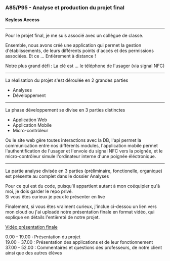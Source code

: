 <h3>A85/P95 - Analyse et production du projet final</h3>
<h4>Keyless Access</h4>
<hr>

Pour le projet final, je me suis associé avec un collègue de classe. <br>

Ensemble, nous avons créé une application qui permet la gestion d'établissements, de leurs différents points d'accès et des permissions associées. Et ce ... Entièrement à distance !<br>  

Notre plus grand défi : La clé est ... le téléphone de l'usager (via signal NFC)<br>

<hr>

La réalisation du projet s'est déroulée en 2 grandes parties
<ul>
    <li>Analyses</li>
    <li>Développement</li>
</ul>

<hr>

La phase développement se divise en 3 parties distinctes
<ul>
    <li>Application Web</li>
    <li>Application Mobile</li>
    <li>Micro-contrôleur</li>
</ul>
Ou le site web gère toutes interactions avec la DB, l'api permet la communication entre nos différents modules, l'application mobile permet l'authentification de l'usager et l'envoie du signal NFC vers la poignée, et le micro-contrôleur simule l'ordinateur interne d'une poignée éléctronique.

<hr>

La partie analyse divisée en 3 parties (préliminaire, fonctionelle, organique) est présente au complet dans le dossier Analyses <br>

Pour ce qui est du code, puisqu'il appartient autant à mon coéquipier qu'à moi, je dois garder le repo privé. <br>
Si vous êtes curieux je peux le présenter en live <br> 

Finalement, si vous êtes vraiment curieux, j'inclue ci-dessou un lien vers mon cloud ou j'ai uploadé notre présentation finale en format vidéo, qui explique en détails l'entièreté de notre projet. <br>

<a href="https://drive.google.com/drive/folders/1lCH-bVsEPoWix0t3zDL6JuZslioF00EW">Vidéo présentation finale</a>

0.00 - 19.00 : Présentation du projet <br>
19.00 - 37.00 : Présentation des applications et de leur fonctionnement <br>
37.00 - 52.00 : Commentaires et questions des professeurs, de notre client ainsi que des autres élèves <br>



